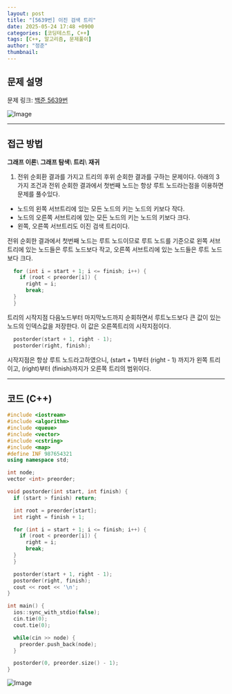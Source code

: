 ```yaml
---
layout: post
title: "[5639번] 이진 검색 트리"
date: 2025-05-24 17:48 +0900
categories: [코딩테스트, C++]
tags: [C++, 알고리즘, 문제풀이]
author: "정준"
thumbnail: 
---
```


## 문제 설명

문제 링크: [백준 5639번](https://www.acmicpc.net/problem/5639)

![Image](https://github.com/user-attachments/assets/7ee22981-96e3-4c50-839e-00f5f17065c3)

---

## 접근 방법

**그래프 이론**\\
**그래프 탐색**\\
**트리**\\
**재귀**

1. 전위 순회환 결과를 가지고 트리의 후위 순회한 결과를 구하는 문제이다. 아래의 3가지 조건과 전위 순회한 결과에서 첫번째 노드는 항상 루트 노드라는점을 이용하면 문제를 풀수있다.

- 노드의 왼쪽 서브트리에 있는 모든 노드의 키는 노드의 키보다 작다.
- 노드의 오른쪽 서브트리에 있는 모든 노드의 키는 노드의 키보다 크다.
- 왼쪽, 오른쪽 서브트리도 이진 검색 트리이다.

전위 순회한 결과에서 첫번째 노드는 루트 노드이므로 루트 노드를 기준으로 왼쪽 서브트리에 있는 노드들은 루트 노드보다 작고, 오른쪽 서브트리에 있는 노드들은 루트 노드보다 크다.

```cpp
  for (int i = start + 1; i <= finish; i++) {
    if (root < preorder[i]) {
      right = i;
      break;
  }
  }
```

트리의 시작지점 다음노드부터 마지막노드까지 순회하면서 루트노드보다 큰 값이 있는 노드의 인덱스값을 저장한다. 이 값은 오른쪽트리의 시작지점이다.

```cpp
  postorder(start + 1, right - 1);
  postorder(right, finish);
```

시작지점은 항상 루트 노드라고하였으니, (start + 1)부터 (right - 1) 까지가 왼쪽 트리이고, (right)부터 (finish)까지가 오른쪽 트리의 범위이다.

---

## 코드 (C++)


```cpp
#include <iostream>
#include <algorithm>
#include <queue>
#include <vector>
#include <cstring>
#include <map>
#define INF 987654321
using namespace std;

int node;
vector <int> preorder;

void postorder(int start, int finish) {
  if (start > finish) return;

  int root = preorder[start];
  int right = finish + 1;

  for (int i = start + 1; i <= finish; i++) {
    if (root < preorder[i]) {
      right = i;
      break;
  }
  }

  postorder(start + 1, right - 1);
  postorder(right, finish);
  cout << root << '\n';
}

int main() { 
  ios::sync_with_stdio(false);
  cin.tie(0);
  cout.tie(0);

  while(cin >> node) {
    preorder.push_back(node);
  }

  postorder(0, preorder.size() - 1);
}
```

![Image](https://github.com/user-attachments/assets/fdaeae6e-9ad8-4dc2-9ff1-c2d97669d47e)
